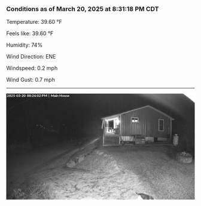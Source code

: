 ### Conditions as of March 20, 2025 at 8:31:18 PM CDT 

Temperature: 39.60 &deg;F

Feels like: 39.60 &deg;F

Humidity: 74%

Wind Direction: ENE

Windspeed: 0.2 mph

Wind Gust: 0.7 mph

---

<img src="./images/latest.jpeg"/>

